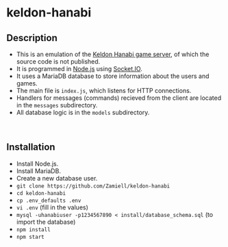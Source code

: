 keldon-hanabi
=============

Description
-----------

* This is an emulation of the [Keldon Hanabi game server](http://keldon.net/hanabi/), of which the source code is not published.
* It is programmed in [Node.js](https://nodejs.org/en/) using [Socket.IO](https://socket.io/).
* It uses a MariaDB database to store information about the users and games.
* The main file is `index.js`, which listens for HTTP connections.
* Handlers for messages (commands) recieved from the client are located in the `messages` subdirectory.
* All database logic is in the `models` subdirectory.

<br />

Installation
------------

* Install Node.js.
* Install MariaDB.
* Create a new database user.
* `git clone https://github.com/Zamiell/keldon-hanabi`
* `cd keldon-hanabi`
* `cp .env_defaults .env`
* `vi .env` (fill in the values)
* `mysql -uhanabiuser -p1234567890 < install/database_schema.sql` (to import the database)
* `npm install`
* `npm start`
